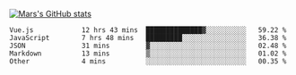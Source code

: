 [![Mars's GitHub stats](https://github-readme-stats.vercel.app/api?username=unbrain)](https://github.com/unbrain/github-readme-stats)

<!--START_SECTION:waka-->

```text
Vue.js            12 hrs 43 mins  ██████████████▓░░░░░░░░░░   59.22 %
JavaScript        7 hrs 48 mins   █████████░░░░░░░░░░░░░░░░   36.38 %
JSON              31 mins         ▓░░░░░░░░░░░░░░░░░░░░░░░░   02.48 %
Markdown          13 mins         ▒░░░░░░░░░░░░░░░░░░░░░░░░   01.02 %
Other             4 mins          ░░░░░░░░░░░░░░░░░░░░░░░░░   00.35 %
```

<!--END_SECTION:waka-->
